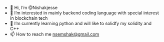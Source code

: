 - 👋 Hi, I’m @Nishakjesse
- 👀 I’m interested in mainly backend coding language with special interest in blockchain tech
- 🌱 I’m currently learning python and will like to solidfy my solidity and C++
- 📫 How to reach me nsemshak@gmail.com

<!---
Nishakjesse/Nishakjesse is a ✨ special ✨ repository because its `README.md` (this file) appears on your GitHub profile.
You can click the Preview link to take a look at your changes.
--->
